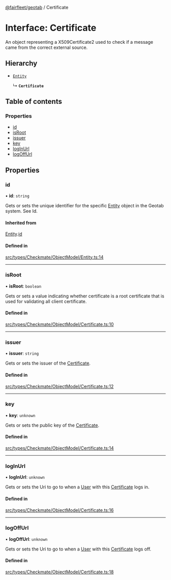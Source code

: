 [@fairfleet/geotab](../README.md) / Certificate

# Interface: Certificate

An object representing a X509Certificate2 used to check if a message came from the correct external source.

## Hierarchy

- [`Entity`](Entity.md)

  ↳ **`Certificate`**

## Table of contents

### Properties

- [id](Certificate.md#id)
- [isRoot](Certificate.md#isroot)
- [issuer](Certificate.md#issuer)
- [key](Certificate.md#key)
- [logInUrl](Certificate.md#loginurl)
- [logOffUrl](Certificate.md#logoffurl)

## Properties

### id

• **id**: `string`

Gets or sets the unique identifier for the specific [Entity](Entity.md) object in the Geotab system. See Id.

#### Inherited from

[Entity](Entity.md).[id](Entity.md#id)

#### Defined in

[src/types/Checkmate/ObjectModel/Entity.ts:14](https://github.com/fairfleet/geotab/blob/ff38bfc/src/types/Checkmate/ObjectModel/Entity.ts#L14)

___

### isRoot

• **isRoot**: `boolean`

Gets or sets a value indicating whether certificate is a root certificate that is used for validating all client certificate.

#### Defined in

[src/types/Checkmate/ObjectModel/Certificate.ts:10](https://github.com/fairfleet/geotab/blob/ff38bfc/src/types/Checkmate/ObjectModel/Certificate.ts#L10)

___

### issuer

• **issuer**: `string`

Gets or sets the issuer of the [Certificate](Certificate.md).

#### Defined in

[src/types/Checkmate/ObjectModel/Certificate.ts:12](https://github.com/fairfleet/geotab/blob/ff38bfc/src/types/Checkmate/ObjectModel/Certificate.ts#L12)

___

### key

• **key**: `unknown`

Gets or sets the public key of the [Certificate](Certificate.md).

#### Defined in

[src/types/Checkmate/ObjectModel/Certificate.ts:14](https://github.com/fairfleet/geotab/blob/ff38bfc/src/types/Checkmate/ObjectModel/Certificate.ts#L14)

___

### logInUrl

• **logInUrl**: `unknown`

Gets or sets the Uri to go to when a [User](User.md) with this [Certificate](Certificate.md) logs in.

#### Defined in

[src/types/Checkmate/ObjectModel/Certificate.ts:16](https://github.com/fairfleet/geotab/blob/ff38bfc/src/types/Checkmate/ObjectModel/Certificate.ts#L16)

___

### logOffUrl

• **logOffUrl**: `unknown`

Gets or sets the Uri to go to when a [User](User.md) with this [Certificate](Certificate.md) logs off.

#### Defined in

[src/types/Checkmate/ObjectModel/Certificate.ts:18](https://github.com/fairfleet/geotab/blob/ff38bfc/src/types/Checkmate/ObjectModel/Certificate.ts#L18)
